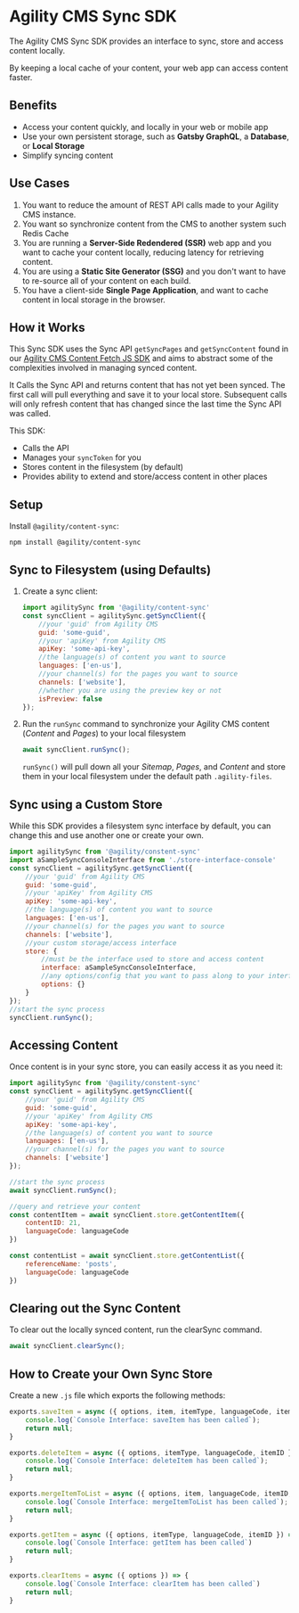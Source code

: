 # Agility CMS Sync SDK
The Agility CMS Sync SDK provides an interface to sync, store and access content locally.

By keeping a local cache of your content, your web app can access content faster.

## Benefits
- Access your content quickly, and locally in your web or mobile app
- Use your own persistent storage, such as **Gatsby GraphQL**, a **Database**, or **Local Storage**
- Simplify syncing content



## Use Cases
1. You want to reduce the amount of REST API calls made to your Agility CMS instance.
2. You want so synchronize content from the CMS to another system such Redis Cache
3. You are running a **Server-Side Redendered (SSR)** web app and you want to cache your content locally, reducing latency for retrieving content.
4. You are using a **Static Site Generator (SSG)** and you don't want to have to re-source all of your content on each build.
5. You have a client-side **Single Page Application**, and want to cache content in local storage in the browser.

## How it Works
This Sync SDK uses the Sync API `getSyncPages` and `getSyncContent` found in our [Agility CMS Content Fetch JS SDK](https://agilitydocs.netlify.com/agility-content-fetch-js-sdk/) and aims to abstract some of the complexities involved in managing synced content.

It Calls the Sync API and returns content that has not yet been synced. The first call will pull everything and save it to your local store. Subsequent calls will only refresh content that has changed since the last time the Sync API was called.

This SDK:
- Calls the API
- Manages your `syncToken` for you
- Stores content in the filesystem (by default)
- Provides ability to extend and store/access content in other places

## Setup
Install `@agility/content-sync`:
```
npm install @agility/content-sync
```

## Sync to Filesystem (using Defaults)
1. Create a sync client:
    ```javascript
    import agilitySync from '@agility/content-sync'
    const syncClient = agilitySync.getSyncClient({
        //your 'guid' from Agility CMS
        guid: 'some-guid',
        //your 'apiKey' from Agility CMS
        apiKey: 'some-api-key',
        //the language(s) of content you want to source
        languages: ['en-us'],
        //your channel(s) for the pages you want to source
		channels: ['website'],
		//whether you are using the preview key or not
		isPreview: false
    });
    ```

2. Run the `runSync` command to synchronize your Agility CMS content (*Content* and *Pages*) to your local filesystem
    ```javascript
    await syncClient.runSync();
    ```
    `runSync()` will pull down all your *Sitemap*, *Pages*, and *Content* and store them in your local filesystem under the default path `.agility-files`.

## Sync using a Custom Store
While this SDK provides a filesystem sync interface by default, you can change this and use another one or create your own.
```javascript
import agilitySync from '@agility/constent-sync'
import aSampleSyncConsoleInterface from './store-interface-console'
const syncClient = agilitySync.getSyncClient({
    //your 'guid' from Agility CMS
    guid: 'some-guid',
    //your 'apiKey' from Agility CMS
    apiKey: 'some-api-key',
    //the language(s) of content you want to source
    languages: ['en-us'],
    //your channel(s) for the pages you want to source
    channels: ['website'],
    //your custom storage/access interface
    store: {
        //must be the interface used to store and access content
        interface: aSampleSyncConsoleInterface,
        //any options/config that you want to pass along to your interface as an argument 'options'
        options: {}
    }
});
//start the sync process
syncClient.runSync();
```

## Accessing Content
Once content is in your sync store, you can easily access it as you need it:
```javascript
import agilitySync from '@agility/constent-sync'
const syncClient = agilitySync.getSyncClient({
    //your 'guid' from Agility CMS
    guid: 'some-guid',
    //your 'apiKey' from Agility CMS
    apiKey: 'some-api-key',
    //the language(s) of content you want to source
    languages: ['en-us'],
    //your channel(s) for the pages you want to source
    channels: ['website']
});

//start the sync process
await syncClient.runSync();

//query and retrieve your content
const contentItem = await syncClient.store.getContentItem({
    contentID: 21,
    languageCode: languageCode
})

const contentList = await syncClient.store.getContentList({
    referenceName: 'posts',
    languageCode: languageCode
})
```

## Clearing out the Sync Content
To clear out the locally synced content, run the clearSync command.
```javascript
await syncClient.clearSync();
```

## How to Create your Own Sync Store
Create a new `.js` file which exports the following methods:
```javascript
exports.saveItem = async ({ options, item, itemType, languageCode, itemID }) => {
    console.log(`Console Interface: saveItem has been called`);
    return null;
}

exports.deleteItem = async ({ options, itemType, languageCode, itemID }) => {
    console.log(`Console Interface: deleteItem has been called`);
    return null;
}

exports.mergeItemToList = async ({ options, item, languageCode, itemID, referenceName, definitionName }) => {
	console.log(`Console Interface: mergeItemToList has been called`);
    return null;
}

exports.getItem = async ({ options, itemType, languageCode, itemID }) => {
    console.log(`Console Interface: getItem has been called`)
    return null;
}

exports.clearItems = async ({ options }) => {
    console.log(`Console Interface: clearItem has been called`)
    return null;
}
```







